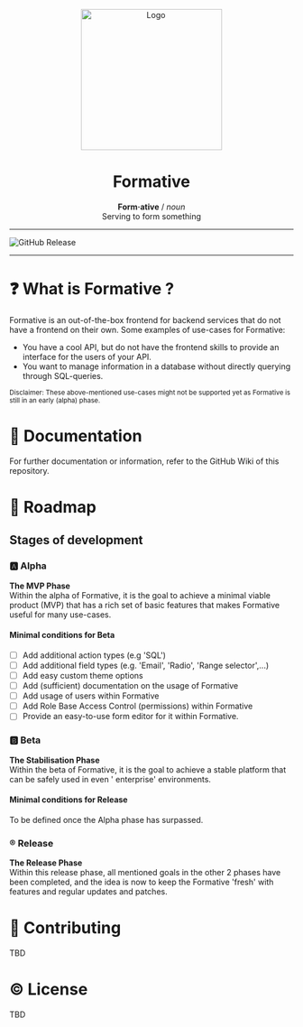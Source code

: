 <p align="center">
<img src="https://i.imgur.com/an4hEwO.png" alt="Logo" width="250" height="250"/>
</p>
<h1 align="center">Formative</h1>
<p align="center">
<b>Form·ative</b> / <i>noun</i><br>
Serving to form something
</p>

---
![GitHub Release](https://img.shields.io/github/v/release/JamesFlanders/https%3A%2F%2Fgithub.com%2FJamesFlanders%2Fformative)

---

# :question: What is Formative ?

Formative is an out-of-the-box frontend for backend services that do not have a frontend on their own. Some examples of
use-cases for Formative:

- You have a cool API, but do not have the frontend skills to provide an interface for the users of your API.
- You want to manage information in a database without directly querying through SQL-queries.

<sup>Disclaimer: These above-mentioned use-cases might not be supported yet as Formative is still in an early (alpha)
phase.</sup>

# :closed_book: Documentation

For further documentation or information, refer to the GitHub Wiki of this repository.

# :calendar: Roadmap

## Stages of development

### :a: Alpha

**The MVP Phase**\
Within the alpha of Formative, it is the goal to achieve a minimal viable product (MVP) that has a rich set of basic
features that makes Formative useful for many use-cases.

#### Minimal conditions for Beta

- [ ] Add additional action types (e.g 'SQL')
- [ ] Add additional field types (e.g. 'Email', 'Radio', 'Range selector',...)
- [ ] Add easy custom theme options
- [ ] Add (sufficient) documentation on the usage of Formative
- [ ] Add usage of users within Formative
- [ ] Add Role Base Access Control (permissions) within Formative
- [ ] Provide an easy-to-use form editor for it within Formative.

### :b: Beta

**The Stabilisation Phase**\
Within the beta of Formative, it is the goal to achieve a stable platform that can be safely used in even '
enterprise' environments.

#### Minimal conditions for Release

To be defined once the Alpha phase has surpassed.

### :registered: Release

**The Release Phase**\
Within this release phase, all mentioned goals in the other 2 phases have been completed, and the idea is now to keep
the Formative 'fresh' with features and regular updates and patches.

# :handshake: Contributing

TBD

# :copyright: License

TBD

